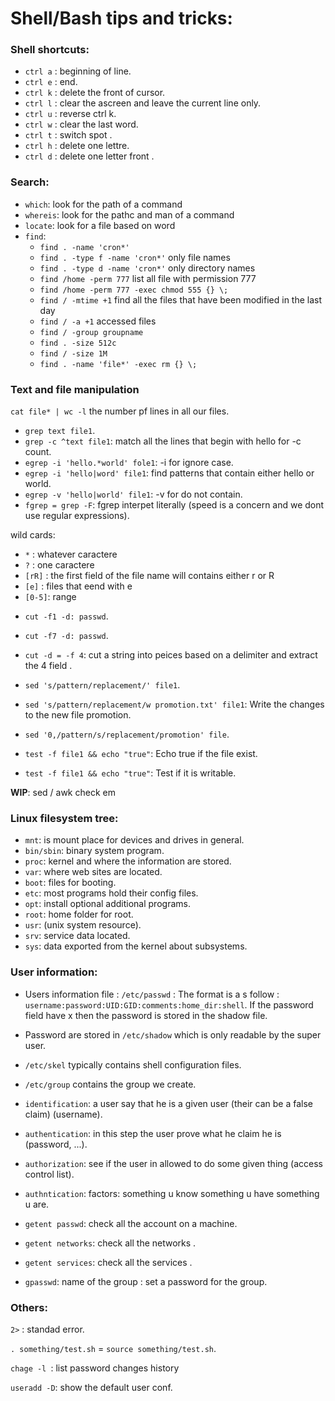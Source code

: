 # Shell/Bash tips and tricks:

### Shell shortcuts:

- `ctrl a` : beginning of line.
- `ctrl e` : end.
- `ctrl k` : delete the front of cursor.
- `ctrl l` : clear the ascreen and leave the current line only.
- `ctrl u` : reverse ctrl k.
- `ctrl w` : clear the last word.
- `ctrl t` : switch spot .
- `ctrl h` : delete one lettre.
- `ctrl d` : delete one letter front .


### Search:

- `which`: look for the path of a command
- `whereis`: look for the pathc and man of a command
- `locate`: look for a file based on word
- `find`:
   * `find . -name 'cron*'`
   * `find . -type f -name 'cron*'` only file names
   * `find . -type d -name 'cron*'` only directory names
   * `find /home -perm 777` list all file with permission 777
   * `find /home -perm 777 -exec chmod 555 {} \;`
   * `find / -mtime +1` find all the files that have been modified in the last day
   * `find / -a +1` accessed files
   * `find / -group groupname`
   * `find . -size 512c`
   * `find / -size 1M`
   * `find . -name 'file*' -exec rm {} \;`


### Text and file manipulation

`cat file* | wc -l`  the number pf lines in all our files.

- `grep text file1`.
- `grep -c ^text file1`: match all the lines that begin with hello for -c count.
- `egrep -i 'hello.*world' fole1`: -i for ignore case.
- `egrep -i 'hello|word' file1`: find patterns that contain either hello or world.
- `egrep -v 'hello|world' file1`: -v for do not contain.
- `fgrep = grep -F`: fgrep interpet literally (speed is a concern and we dont use regular expressions).

wild cards:
* `*`    : whatever caractere
* `?`    : one caractere
* `[rR]` : the first field of the file name will contains either r or R
* `[e]`  : files that eend with e  
* `[0-5]`: range

- `cut -f1 -d: passwd`.
- `cut -f7 -d: passwd`.
- `cut -d = -f 4`: cut a string into peices based on a delimiter and extract the 4 field .

- `sed 's/pattern/replacement/' file1`.
- `sed 's/pattern/replacement/w promotion.txt' file1`: Write the changes to the new file promotion.
- `sed '0,/pattern/s/replacement/promotion' file`.

- `test -f file1 && echo "true"`: Echo true if the file exist.
- `test -f file1 && echo "true"`: Test if it is writable.

__WIP__: sed / awk   check em


### Linux filesystem tree:

- `mnt`: is  mount place for devices and drives in general.
- `bin/sbin`: binary system program.
- `proc`: kernel and where the information are stored.
- `var`: where web sites are located.
- `boot`: files for booting.
- `etc`: most programs hold their config files.
- `opt`: install optional additional programs.
- `root`: home folder for root.
- `usr`: (unix system resource).
- `srv`: service data located.
- `sys`: data exported from the kernel about subsystems.


### User information:

- Users information file : `/etc/passwd` : The format is a s follow : `username:password:UID:GID:comments:home_dir:shell`. If the password field have x then the password is stored in the shadow file.
- Password are stored in `/etc/shadow` which is only readable by the super user.
- `/etc/skel` typically contains shell configuration files.
- `/etc/group` contains the group we create.

- `identification`: a user say that he is a given user (their can be a false claim) (username).
- `authentication`: in this step the user prove what he claim he is  (password, ...).
- `authorization`: see if the user in allowed to do some given thing   (access control list).
- `authntication`: factors: something u know something u have something u are.

- `getent passwd`: check all the account on a machine.
- `getent networks`: check all the networks .
- `getent services`: check all the services .
- `gpasswd`: name of the group : set a password for the group.


### Others:

`2>` : standad error.

`. something/test.sh` = `source something/test.sh`.

`chage -l `: list password changes history

`useradd -D`: show the default user conf.
